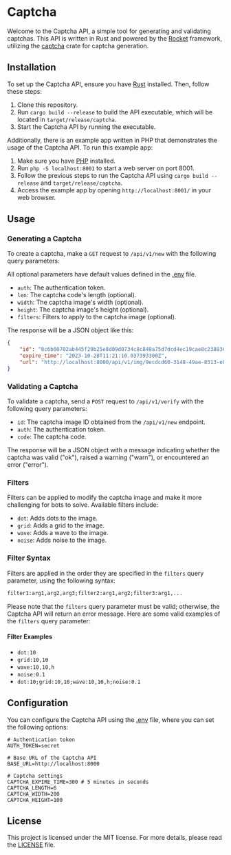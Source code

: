 # Captcha

Welcome to the Captcha API, a simple tool for generating and validating captchas. This API is written in Rust and powered by the [Rocket](https://rocket.rs/) framework, utilizing the [captcha](https://crates.io/crates/captcha) crate for captcha generation.

## Installation

To set up the Captcha API, ensure you have [Rust](https://www.rust-lang.org/) installed. Then, follow these steps:

1. Clone this repository.
2. Run `cargo build --release` to build the API executable, which will be located in `target/release/captcha`.
3. Start the Captcha API by running the executable.

Additionally, there is an example app written in PHP that demonstrates the usage of the Captcha API. To run this example app:

1. Make sure you have [PHP](https://www.php.net/) installed.
2. Run `php -S localhost:8001` to start a web server on port 8001.
3. Follow the previous steps to run the Captcha API using `cargo build --release` and `target/release/captcha`.
4. Access the example app by opening `http://localhost:8001/` in your web browser.

## Usage

### Generating a Captcha

To create a captcha, make a `GET` request to `/api/v1/new` with the following query parameters:

All optional parameters have default values defined in the [.env](.env) file.

- `auth`: The authentication token.
- `len`: The captcha code's length (optional).
- `width`: The captcha image's width (optional).
- `height`: The captcha image's height (optional).
- `filters`: Filters to apply to the captcha image (optional).

The response will be a JSON object like this:

```json
{
    "id": "8c6b00702ab445f29b25e8d09d0734c8c848a75d7dcd4ec19cae8c238836cf17",
    "expire_time": "2023-10-28T11:21:10.037393300Z",
    "url": "http://localhost:8000/api/v1/img/9ecdcd60-3148-49ae-8313-e820c8fcd713"
}
```

### Validating a Captcha

To validate a captcha, send a `POST` request to `/api/v1/verify` with the following query parameters:

- `id`: The captcha image ID obtained from the `/api/v1/new` endpoint.
- `auth`: The authentication token.
- `code`: The captcha code.

The response will be a JSON object with a message indicating whether the captcha was valid ("ok"), raised a warning ("warn"), or encountered an error ("error").

### Filters

Filters can be applied to modify the captcha image and make it more challenging for bots to solve. Available filters include:

- `dot`: Adds dots to the image.
- `grid`: Adds a grid to the image.
- `wave`: Adds a wave to the image.
- `noise`: Adds noise to the image.

### Filter Syntax

Filters are applied in the order they are specified in the `filters` query parameter, using the following syntax:

```txt
filter1:arg1,arg2,arg3;filter2:arg1,arg2;filter3:arg1,...
```

Please note that the `filters` query parameter must be valid; otherwise, the Captcha API will return an error message. Here are some valid examples of the `filters` query parameter:

#### Filter Examples

- `dot:10`
- `grid:10,10`
- `wave:10,10,h`
- `noise:0.1`
- `dot:10;grid:10,10;wave:10,10,h;noise:0.1`

## Configuration

You can configure the Captcha API using the [.env](.env) file, where you can set the following options:

```env
# Authentication token
AUTH_TOKEN=secret

# Base URL of the Captcha API
BASE_URL=http://localhost:8000

# Captcha settings
CAPTCHA_EXPIRE_TIME=300 # 5 minutes in seconds
CAPTCHA_LENGTH=6
CAPTCHA_WIDTH=200
CAPTCHA_HEIGHT=100
```

## License

This project is licensed under the MIT license. For more details, please read the [LICENSE](LICENSE) file.
